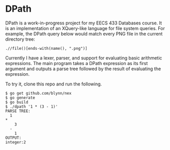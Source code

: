 DPath
=====

DPath is a work-in-progress project for my EECS 433 Databases course. It is an
implementation of an XQuery-like language for file system queries. For example,
the DPath query below would match every PNG file in the current directory tree:

```
.//file()[ends-with(name(), ".png")]
```

Currently I have a lexer, parser, and support for evaluating basic arithmetic
expressions. The main program takes a DPath expression as its first argument and
outputs a parse tree followed by the result of evaluating the expression.

To try it, clone this repo and run the following.

```
$ go get github.com/blynn/nex
$ go generate
$ go build
$ ./dpath '1 * (3 - 1)'
PARSE TREE:
  1
*
    3
  -
    1
OUTPUT:
integer:2
```

